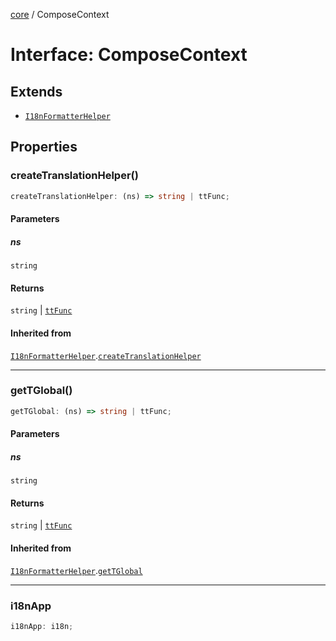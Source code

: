 [core](../index.md) / ComposeContext

# Interface: ComposeContext

## Extends

- [`I18nFormatterHelper`](../type-aliases/I18nFormatterHelper.md)

## Properties

### createTranslationHelper()

```ts
createTranslationHelper: (ns) => string | ttFunc;
```

#### Parameters

##### ns

`string`

#### Returns

`string` \| [`ttFunc`](../type-aliases/ttFunc.md)

#### Inherited from

[`I18nFormatterHelper`](../type-aliases/I18nFormatterHelper.md).[`createTranslationHelper`](../type-aliases/I18nFormatterHelper.md#createtranslationhelper)

---

### getTGlobal()

```ts
getTGlobal: (ns) => string | ttFunc;
```

#### Parameters

##### ns

`string`

#### Returns

`string` \| [`ttFunc`](../type-aliases/ttFunc.md)

#### Inherited from

[`I18nFormatterHelper`](../type-aliases/I18nFormatterHelper.md).[`getTGlobal`](../type-aliases/I18nFormatterHelper.md#gettglobal)

---

### i18nApp

```ts
i18nApp: i18n;
```
